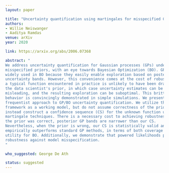 ```yaml
---
layout: paper

title: "Uncertainty quantification using martingales for misspecified Gaussian processes"
authors:
- Willie Neiswanger
- Aaditya Ramdas
venue: arXiv
year: 2020

link: https://arxiv.org/abs/2006.07368

abstract: "
We address uncertainty quantification for Gaussian processes (GPs) under 
misspecified priors, with an eye towards Bayesian Optimization (BO). GPs are
widely used in BO because they easily enable exploration based on posterior
uncertainty bands. However, this convenience comes at the cost of robustness:
a typical function encountered in practice is unlikely to have been drawn from
the data scientist's prior, in which case uncertainty estimates can be
misleading, and the resulting exploration can be suboptimal. This brittle
behavior is convincingly demonstrated in simple simulations. We present a
frequentist approach to GP/BO uncertainty quantification. We utilize the GP
framework as a working model, but do not assume correctness of the prior. We
instead construct a confidence sequence (CS) for the unknown function using
martingale techniques. There is a necessary cost to achieving robustness: if
the prior was correct, posterior GP bands are narrower than our CS. 
Nevertheless, when the prior is wrong, our CS is statistically valid and
empirically outperforms standard GP methods, in terms of both coverage and
utility for BO. Additionally, we demonstrate that powered likelihoods provide
robustness against model misspecification. 
"

who_suggested: George De Ath

status: suggested
---
```

